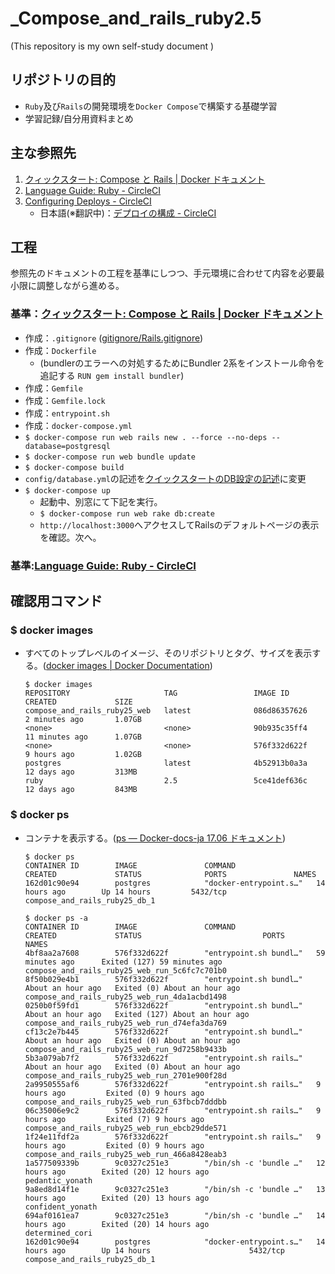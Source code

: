 # _Compose_and_rails_ruby2.5

(This repository is my own self-study document
)

## リポジトリの目的

- ``Ruby``及び``Rails``の開発環境を``Docker Compose``で構築する基礎学習
- 学習記録/自分用資料まとめ

## 主な参照先

1. [クィックスタート: Compose と Rails | Docker ドキュメント](https://matsuand.github.io/docs.docker.jp.onthefly/compose/rails/)
2. [Language Guide: Ruby - CircleCI](https://circleci.com/docs/2.0/language-ruby/)
3. [Configuring Deploys - CircleCI](https://circleci.com/docs/2.0/deployment-integrations/)
    * 日本語(※翻訳中)：[デプロイの構成 - CircleCI](https://circleci.com/docs/ja/2.0/deployment-integrations/)

## 工程
参照先のドキュメントの工程を基準にしつつ、手元環境に合わせて内容を必要最小限に調整しながら進める。
### 基準：[クィックスタート: Compose と Rails | Docker ドキュメント](https://matsuand.github.io/docs.docker.jp.onthefly/compose/rails/)
* 作成：``.gitignore`` ([gitignore/Rails.gitignore](https://github.com/github/gitignore/blob/master/Rails.gitignore))
* 作成：``Dockerfile``
  * (bundlerのエラーへの対処するためにBundler 2系をインストール命令を追記する
``RUN gem install bundler``)
* 作成：``Gemfile``
* 作成：``Gemfile.lock``
* 作成：``entrypoint.sh``
* 作成：``docker-compose.yml``
* ``$ docker-compose run web rails new . --force --no-deps --database=postgresql``
* ``$ docker-compose run web bundle update``
* ``$ docker-compose build``
* ``config/database.yml``の記述を[クイックスタートのDB設定の記述](https://matsuand.github.io/docs.docker.jp.onthefly/compose/rails/#connect-the-database)に変更
* ``$ docker-compose up``
  * 起動中、別窓にて下記を実行。
  * ``$ docker-compose run web rake db:create``
  * ``http://localhost:3000``へアクセスしてRailsのデフォルトページの表示を確認。次へ。

### 基準:[Language Guide: Ruby - CircleCI](https://circleci.com/docs/2.0/language-ruby/)

## 確認用コマンド

### $ docker images

* すべてのトップレベルのイメージ、そのリポジトリとタグ、サイズを表示する。([docker images | Docker Documentation](https://docs.docker.com/engine/reference/commandline/images/))
    ~~~
    $ docker images
    REPOSITORY                     TAG                 IMAGE ID            CREATED             SIZE
    compose_and_rails_ruby25_web   latest              086d86357626        2 minutes ago       1.07GB
    <none>                         <none>              90b935c35ff4        11 minutes ago      1.07GB
    <none>                         <none>              576f332d622f        9 hours ago         1.02GB
    postgres                       latest              4b52913b0a3a        12 days ago         313MB
    ruby                           2.5                 5ce41def636c        12 days ago         843MB
    ~~~

### $ docker ps

* コンテナを表示する。([ps — Docker-docs-ja 17.06 ドキュメント](https://docs.docker.jp/engine/reference/commandline/ps.html))
    ~~~
    $ docker ps
    CONTAINER ID        IMAGE               COMMAND                  CREATED             STATUS              PORTS               NAMES
    162d01c90e94        postgres            "docker-entrypoint.s…"   14 hours ago        Up 14 hours         5432/tcp            compose_and_rails_ruby25_db_1
    ~~~

    ~~~
    $ docker ps -a
    CONTAINER ID        IMAGE               COMMAND                  CREATED             STATUS                           PORTS               NAMES
    4bf8aa2a7608        576f332d622f        "entrypoint.sh bundl…"   59 minutes ago      Exited (127) 59 minutes ago                          compose_and_rails_ruby25_web_run_5c6fc7c701b0
    8f50b029e4b1        576f332d622f        "entrypoint.sh bundl…"   About an hour ago   Exited (0) About an hour ago                         compose_and_rails_ruby25_web_run_4da1acbd1498
    0250b0f59fd1        576f332d622f        "entrypoint.sh bundl…"   About an hour ago   Exited (127) About an hour ago                       compose_and_rails_ruby25_web_run_d74efa3da769
    cf13c2e7b445        576f332d622f        "entrypoint.sh bundl…"   About an hour ago   Exited (0) About an hour ago                         compose_and_rails_ruby25_web_run_9d7258b9433b
    5b3a079ab7f2        576f332d622f        "entrypoint.sh rails…"   About an hour ago   Exited (0) About an hour ago                         compose_and_rails_ruby25_web_run_2701e900f28d
    2a9950555af6        576f332d622f        "entrypoint.sh rails…"   9 hours ago         Exited (0) 9 hours ago                               compose_and_rails_ruby25_web_run_63fbcb7dddbb
    06c35006e9c2        576f332d622f        "entrypoint.sh rails…"   9 hours ago         Exited (7) 9 hours ago                               compose_and_rails_ruby25_web_run_ebcb29dde571
    1f24e11fdf2a        576f332d622f        "entrypoint.sh rails…"   9 hours ago         Exited (0) 9 hours ago                               compose_and_rails_ruby25_web_run_466a8428eab3
    1a577509339b        9c0327c251e3        "/bin/sh -c 'bundle …"   12 hours ago        Exited (20) 12 hours ago                             pedantic_yonath
    9a8ed8d14f1e        9c0327c251e3        "/bin/sh -c 'bundle …"   13 hours ago        Exited (20) 13 hours ago                             confident_yonath
    694af0161ea7        9c0327c251e3        "/bin/sh -c 'bundle …"   14 hours ago        Exited (20) 14 hours ago                             determined_cori
    162d01c90e94        postgres            "docker-entrypoint.s…"   14 hours ago        Up 14 hours                      5432/tcp            compose_and_rails_ruby25_db_1
    ~~~
